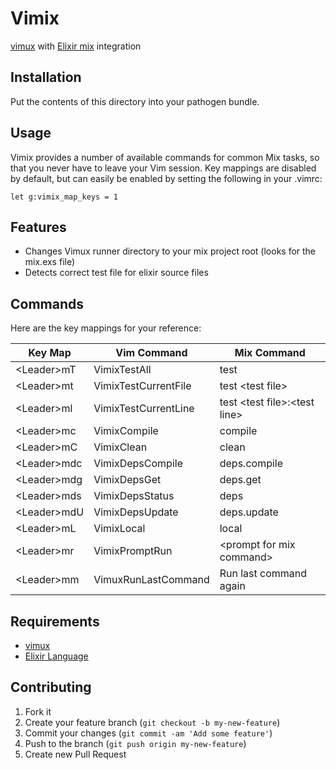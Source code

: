 # Vimix

[vimux](https://github.com/benmills/vimux) with [Elixir mix](https://github.com/elixir-lang/elixir) integration

## Installation

Put the contents of this directory into your pathogen bundle.

## Usage

Vimix provides a number of available commands for common Mix tasks, so that you never have to leave your Vim
session.  Key mappings are disabled by default, but can easily be enabled by setting the following in your .vimrc:

```vim
let g:vimix_map_keys = 1
```

## Features

* Changes Vimux runner directory to your mix project root (looks for the mix.exs file)
* Detects correct test file for elixir source files

## Commands

Here are the key mappings for your reference:

| Key Map       | Vim Command          | Mix Command
| ------------- | -------------------- | -----------
| \<Leader\>mT  | VimixTestAll         | test
| \<Leader\>mt  | VimixTestCurrentFile | test \<test file\>
| \<Leader\>ml  | VimixTestCurrentLine | test \<test file\>:\<test line\>
| \<Leader\>mc  | VimixCompile         | compile
| \<Leader\>mC  | VimixClean           | clean
| \<Leader\>mdc | VimixDepsCompile     | deps.compile
| \<Leader\>mdg | VimixDepsGet         | deps.get
| \<Leader\>mds | VimixDepsStatus      | deps
| \<Leader\>mdU | VimixDepsUpdate      | deps.update
| \<Leader\>mL  | VimixLocal           | local
| \<Leader\>mr  | VimixPromptRun       | \<prompt for mix command\>
| \<Leader\>mm  | VimuxRunLastCommand  | Run last command again

## Requirements

* [vimux](https://github.com/benmills/vimux)
* [Elixir Language](https://github.com/elixir-lang/elixir)

## Contributing

1. Fork it
2. Create your feature branch (`git checkout -b my-new-feature`)
3. Commit your changes (`git commit -am 'Add some feature'`)
4. Push to the branch (`git push origin my-new-feature`)
5. Create new Pull Request
